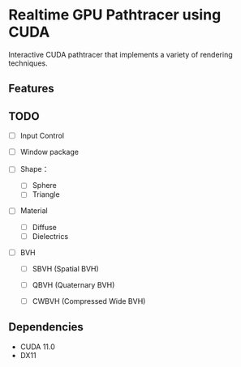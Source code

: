 # Realtime GPU Pathtracer using CUDA

Interactive CUDA pathtracer that implements a variety of rendering techniques.



## Features



## TODO

- [ ] Input Control

- [ ] Window package

- [ ] Shape：

  - [ ] Sphere
  - [ ] Triangle

- [ ] Material

   - [ ] Diffuse
   - [ ] Dielectrics
   
- [ ] BVH

   - [ ] SBVH (Spatial BVH) 
   - [ ] QBVH (Quaternary BVH)
   - [ ] CWBVH (Compressed Wide BVH)





## Dependencies

- CUDA 11.0
- DX11